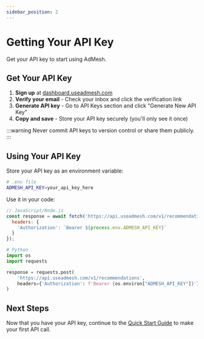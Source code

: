 ```yaml
---
sidebar_position: 2
---
```


# Getting Your API Key

Get your API key to start using AdMesh.

## Get Your API Key

1. **Sign up** at [dashboard.useadmesh.com](https://dashboard.useadmesh.com)
2. **Verify your email** - Check your inbox and click the verification link
3. **Generate API key** - Go to API Keys section and click "Generate New API Key"
4. **Copy and save** - Store your API key securely (you'll only see it once)

:::warning
Never commit API keys to version control or share them publicly.
:::

## Using Your API Key

Store your API key as an environment variable:

```bash
# .env file
ADMESH_API_KEY=your_api_key_here
```

Use it in your code:

```javascript
// JavaScript/Node.js
const response = await fetch('https://api.useadmesh.com/v1/recommendations', {
  headers: {
    'Authorization': `Bearer ${process.env.ADMESH_API_KEY}`
  }
});
```

```python
# Python
import os
import requests

response = requests.post(
    'https://api.useadmesh.com/v1/recommendations',
    headers={'Authorization': f'Bearer {os.environ["ADMESH_API_KEY"]}'}
)
```

## Next Steps

Now that you have your API key, continue to the [Quick Start Guide](./quick-start) to make your first API call.
